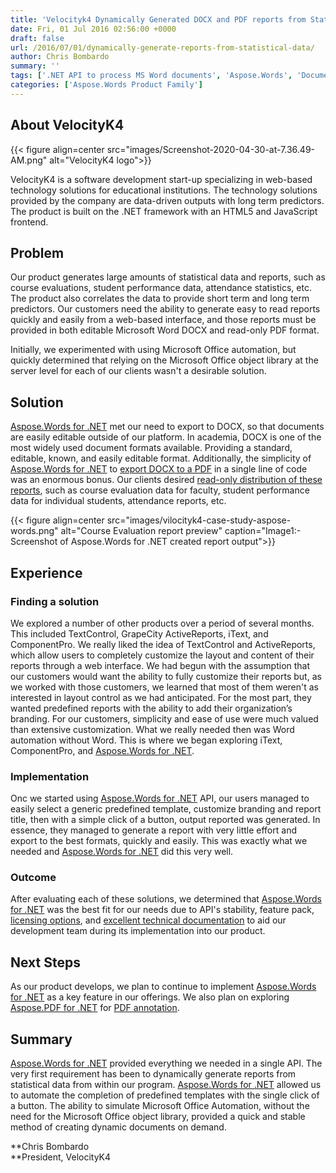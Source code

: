 ```yaml
---
title: 'Velocityk4 Dynamically Generated DOCX and PDF reports from Statistical Data using Templates'
date: Fri, 01 Jul 2016 02:56:00 +0000
draft: false
url: /2016/07/01/dynamically-generate-reports-from-statistical-data/
author: Chris Bombardo
summary: ''
tags: ['.NET API to process MS Word documents', 'Aspose.Words', 'Documentation with code snippets', 'Excellent Technical Support.', 'Export DOCX to PDF format', 'Generate Read-Only Word documents', 'Generate Word document based on template', 'MS Word document generation dynamically', 'MS Word manipulation without MS Office Automation', 'MS Word processing without MS Office Automation', 'Single code line to convert DOCX to PDF', 'Success Stories', 'generate reports from statistical data']
categories: ['Aspose.Words Product Family']
---
```


## About VelocityK4



{{< figure align=center src="images/Screenshot-2020-04-30-at-7.36.49-AM.png" alt="VelocityK4 logo">}}


VelocityK4 is a software development start-up specializing in web-based technology solutions for educational institutions. The technology solutions provided by the company are data-driven outputs with long term predictors. The product is built on the .NET framework with an HTML5 and JavaScript frontend.

## Problem

Our product generates large amounts of statistical data and reports, such as course evaluations, student performance data, attendance statistics, etc. The product also correlates the data to provide short term and long term predictors. Our customers need the ability to generate easy to read reports quickly and easily from a web-based interface, and those reports must be provided in both editable Microsoft Word DOCX and read-only PDF format.

Initially, we experimented with using Microsoft Office automation, but quickly determined that relying on the Microsoft Office object library at the server level for each of our clients wasn't a desirable solution.

## Solution

[Aspose.Words for .NET][1] met our need to export to DOCX, so that documents are easily editable outside of our platform. In academia, DOCX is one of the most widely used document formats available. Providing a standard, editable, known, and easily editable format. Additionally, the simplicity of [Aspose.Words for .NET][2] to [export DOCX to a PDF][3] in a single line of code was an enormous bonus. Our clients desired [read-only distribution of these reports][4], such as course evaluation data for faculty, student performance data for individual students, attendance reports, etc.



{{< figure align=center src="images/vilocityk4-case-study-aspose-words.png" alt="Course Evaluation report preview" caption="Image1:- Screenshot of Aspose.Words for .NET created report output">}}


## Experience

### **Finding a solution**

We explored a number of other products over a period of several months. This included TextControl, GrapeCity ActiveReports, iText, and ComponentPro. We really liked the idea of TextControl and ActiveReports, which allow users to completely customize the layout and content of their reports through a web interface. We had begun with the assumption that our customers would want the ability to fully customize their reports but, as we worked with those customers, we learned that most of them weren't as interested in layout control as we had anticipated. For the most part, they wanted predefined reports with the ability to add their organization’s branding. For our customers, simplicity and ease of use were much valued than extensive customization. What we really needed then was Word automation without Word. This is where we began exploring iText, ComponentPro, and [Aspose.Words for .NET][5].

### **Implementation**

Onc we started using [Aspose.Words for .NET][6] API, our users managed to easily select a generic predefined template, customize branding and report title, then with a simple click of a button, output reported was generated. In essence, they managed to generate a report with very little effort and export to the best formats, quickly and easily. This was exactly what we needed and [Aspose.Words for .NET][7] did this very well.

### **Outcome**

After evaluating each of these solutions, we determined that [Aspose.Words for .NET][8] was the best fit for our needs due to API's stability, feature pack, [licensing options][9], and [excellent technical documentation][10] to aid our development team during its implementation into our product.

## Next Steps

As our product develops, we plan to continue to implement [Aspose.Words for .NET][11] as a key feature in our offerings. We also plan on exploring [Aspose.PDF for .NET][12] for [PDF annotation][13].

## Summary

[Aspose.Words for .NET][14] provided everything we needed in a single API. The very first requirement has been to dynamically generate reports from statistical data from within our program. [Aspose.Words for .NET][15] allowed us to automate the completion of predefined templates with the single click of a button. The ability to simulate Microsoft Office Automation, without the need for the Microsoft Office object library, provided a quick and stable method of creating dynamic documents on demand.

**Chris Bombardo  
**President, VelocityK4




[1]: https://products.aspose.com/words/net
[2]: https://products.aspose.com/words/net
[3]: https://docs.aspose.com/display/wordsnet/Converting+a+Word+document+to+PDF
[4]: https://docs.aspose.com/display/wordsnet/Document+Protection
[5]: https://products.aspose.com/words/net
[6]: https://products.aspose.com/words/net
[7]: https://products.aspose.com/words/net
[8]: https://products.aspose.com/words/net
[9]: https://purchase.aspose.com/pricing/words/net
[10]: https://docs.aspose.com/display/wordsnet/Developer+Guide
[11]: https://products.aspose.com/words/net
[12]: https://products.aspose.com/pdf/net
[13]: https://docs.aspose.com/display/pdfnet/Working+with+Annotations
[14]: https://products.aspose.com/words/net
[15]: https://products.aspose.com/words/net




